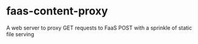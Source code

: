 # faas-content-proxy
A web server to proxy GET requests to FaaS POST with a sprinkle of static file serving
